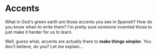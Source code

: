 # Accents

What in God's green earth are those accents you see in Spanish? How do you know when to write them?
I'm pretty sure someone invented those to just make it harder for us to learn.

Well, guess what, accents are actually there to <b>make things simpler</b>.
You don't believe, do you?
Let me explain...
